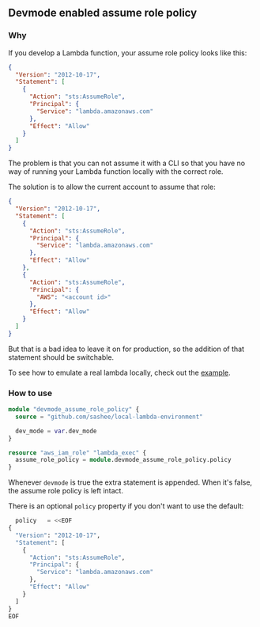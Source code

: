 ## Devmode enabled assume role policy

### Why

If you develop a Lambda function, your assume role policy looks like this:

```json
{
  "Version": "2012-10-17",
  "Statement": [
    {
      "Action": "sts:AssumeRole",
      "Principal": {
        "Service": "lambda.amazonaws.com"
      },
      "Effect": "Allow"
    }
  ]
}
```

The problem is that you can not assume it with a CLI so that you have no way of running your Lambda function locally with the correct role.

The solution is to allow the current account to assume that role:

```json
{
  "Version": "2012-10-17",
  "Statement": [
    {
      "Action": "sts:AssumeRole",
      "Principal": {
        "Service": "lambda.amazonaws.com"
      },
      "Effect": "Allow"
    },
    {
      "Action": "sts:AssumeRole",
      "Principal": {
        "AWS": "<account id>"
      },
      "Effect": "Allow"
    }
  ]
}
```

But that is a bad idea to leave it on for production, so the addition of that statement should be switchable.

To see how to emulate a real lambda locally, check out the [example](examples).

### How to use

```terraform
module "devmode_assume_role_policy" {
  source = "github.com/sashee/local-lambda-environment"

  dev_mode = var.dev_mode
}

resource "aws_iam_role" "lambda_exec" {
  assume_role_policy = module.devmode_assume_role_policy.policy
}
```

Whenever ```devmode``` is true the extra statement is appended. When it's false, the assume role policy is left intact.

There is an optional ```policy``` property if you don't want to use the default:

```terraform
  policy   = <<EOF
{
  "Version": "2012-10-17",
  "Statement": [
    {
      "Action": "sts:AssumeRole",
      "Principal": {
        "Service": "lambda.amazonaws.com"
      },
      "Effect": "Allow"
    }
  ]
}
EOF
```
